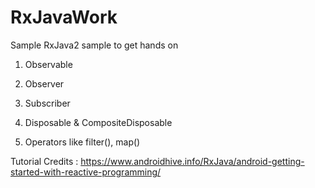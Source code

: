 # RxJavaWork

Sample RxJava2 sample to get hands on

1. Observable

2. Observer

3. Subscriber

4. Disposable & CompositeDisposable

5. Operators like filter(), map()

Tutorial Credits : https://www.androidhive.info/RxJava/android-getting-started-with-reactive-programming/
